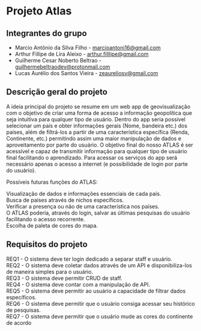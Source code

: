 # Projeto Atlas

## Integrantes do grupo 
 * Marcio Antônio da Silva Filho - marcioantoni16@gmail.com
 * Arthur Fillipe de Lira Aleixo - arthur.filllipe@gmail.com
 * Guilherme Cesar Noberto Beltrao - guilhermebeltraodev@protonmail.com
 * Lucas Aurélio dos Santos Vieira - zeaureliosv@gmail.com

## Descrição geral do projeto 
A ideia principal do projeto se resume em um web app de geovisualização com o objetivo de criar uma forma de acesso a informação geopolítica que seja intuitiva para qualquer tipo de usuário. Dentro do app seria possível selecionar um país e obter informações gerais (Nome, bandeira etc.) dos países, além de filtrá-los a partir de uma característica específica (Renda, Continente, etc.) permitindo assim uma maior manipulação de dados e aproveitamento por parte do usuário. O objetivo final do nosso ATLAS é ser acessível e capaz de transmitir informação para qualquer tipo de usuário final facilitando o aprendizado. Para acessar os serviços do app será necessário apenas o acesso a internet (e possibilidade de login por parte do usuário).



Possíveis futuras funções do ATLAS: 

Visualização de dados e informações essenciais de cada país.  
Busca de países através de nichos específicos.  
Verificar a presença ou não de uma característica nos países.  
O ATLAS poderia, através do login, salvar as últimas pesquisas do usuário facilitando o acesso recorrente.  
Escolha de paleta de cores do mapa.  


## Requisitos do projeto
REQ1 - O sistema deve ter login dedicado a separar staff e usuário.  
REQ2 - O sistema deve coletar dados através de um API e disponibiliza-los de maneira simples para o usuário.  
REQ3 - O sistema deve permitir CRUD de staff.  
REQ4 - O sistema deve contar com a manipulação de API.  
REQ5 - O sistema deve permitir ao usuário a capacidade de filtrar dados específicos.  
REQ6 - O sistema deve permitir que o usuário consiga acessar seu histórico de pesquisas.  
REQ7 - O sistema deve permitir que o usuário mude as cores do continente de acordo   


